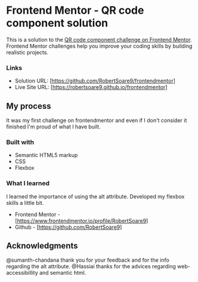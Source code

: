 # Frontend Mentor - QR code component solution

This is a solution to the [QR code component challenge on Frontend Mentor](https://www.frontendmentor.io/challenges/qr-code-component-iux_sIO_H). Frontend Mentor challenges help you improve your coding skills by building realistic projects. 

### Links

- Solution URL: [https://github.com/RobertSoare9/frontendmentor]
- Live Site URL: [https://robertsoare9.github.io/frontendmentor]

## My process

It was my first challenge on frontendmentor and even if I don't consider it finished I'm proud of what I have built.

### Built with

- Semantic HTML5 markup
- CSS 
- Flexbox

### What I learned

I learned the importance of using the alt attribute.
Developed my flexbox skills a little bit.


- Frontend Mentor - [https://www.frontendmentor.io/profile/RobertSoare9]
- Github - [https://github.com/RobertSoare9]


## Acknowledgments

@sumanth-chandana thank you for your feedback and for the info regarding the alt attribute.
@Hassiai thanks for the advices regarding web-accessibillity and semantic html.

